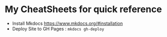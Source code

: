 My CheatSheets for quick reference
==================================

* Install Mkdocs https://www.mkdocs.org/#installation
* Deploy Site to GH Pages : `mkdocs gh-deploy`
